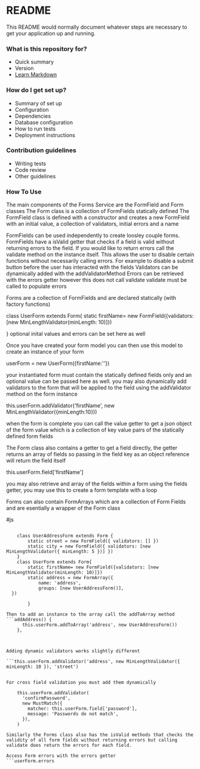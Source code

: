 # README #

This README would normally document whatever steps are necessary to get your application up and running.

### What is this repository for? ###

* Quick summary
* Version
* [Learn Markdown](https://bitbucket.org/tutorials/markdowndemo)

### How do I get set up? ###

* Summary of set up
* Configuration
* Dependencies
* Database configuration
* How to run tests
* Deployment instructions

### Contribution guidelines ###

* Writing tests
* Code review
* Other guidelines

### How To Use 

The main components of the Forms Service are the FormField and Form classes
The Form class is a collection of FormFields statically defined 
The FormField class is defined with a constructor and creates a new FormField with an initial value, a collection of validators, initial errors and a name
 
FormFields can be used independently to create loosley couple forms. 
FormFields have a isValid getter that checks if a field is valid without returning errors to the field. If you would like to return errors call the validate method on the instance itself. This allows the user to disable certain functions without necessarily calling errors. For example to disable a submit button before the user has interacted with the fields
Validators can be dynamically added with the addValidatorMethod 
Errors can be retrieved with the errors getter however this does not call validate validate must be called to populate errors




Forms are a collection of FormFields and are declared statically (with factory functions)

class UserForm extends Form{
    static firstName= new FormField({validators: [new MinLengthValidator(minLength: 10)]})

}
optional inital values and errors can be set here as well

Once you have created your form model you can then use this model to create an instance of your form 

userForm = new UserForm({firstName:''}) 

your instantiated form must contain the statically defined fields only and an optional value can be passed here as well. 
you may also dynamically add validators to the form that will be applied to the field using the addValidator method on the form instance 


 this.userForm.addValidator('firstName', new MinLengthValidator({minLength:10}))

when the form is complete you can call the value getter to get a json object of the form value which is a collection of key value pairs of the statically defined form fields 

The Form class also contains a getter to get a field directly, the getter returns an array of fields so passing in the field key as an object reference will return the field itself 

this.userForm.field['firstName']

you may also retrieve and array of the fields within a form using the fields getter, you may use this to create a form template with a loop 

<template v-for="f in userForm.fields">
    <input type="text" :name="f.name" v-model="f.value">
</template>

Forms can also contain FormArrays which are a collection of Form Fields and are esentially a wrapper of the Form class 

#js
```

    class UserAddressForm extends Form {
        static street = new FormField({ validators: [] })
        static city = new FormField({ validators: [new MinLengthValidator({ minLength: 5 })] })
    }
    class UserForm extends Form{
        static firstName= new FormField({validators: [new MinLengthValidator(minLength: 10)]})
        static address = new FormArray({
            name: 'address',
            groups: [new UserAddressForm()],
  })

        }

Then to add an instance to the array call the addToArray method
```addAddress() {
      this.userForm.addToArray('address', new UserAddressForm())
    },



Adding dynamic validators works slightly different 

```this.userForm.addValidator('address', new MinLengthValidator({ minLength: 10 }), 'street')
  

For cross field validation you must add them dynamically 

    this.userForm.addValidator(
      'confirmPassword',
      new MustMatch({
        matcher: this.userForm.field['password'],
        message: 'Passwords do not match',
      }),
    )

Similarly the Forms class also has the isValid methods that checks the validity of all form fields without returning errors but calling validate does return the errors for each field. 

Access Form errors with the errors getter 
```userForm.errors 


